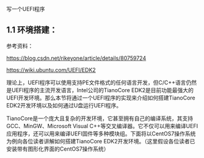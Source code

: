 写一个UEFI程序

## 1.1 环境搭建：

参考资料：

https://blog.csdn.net/rikeyone/article/details/80759724

https://wiki.ubuntu.com/UEFI/EDK2

理论上，UEFI程序可以使用支持PE文件格式的任何语言开发，但C/C++语言仍然是UEFI程序的主流开发语言，Intel公司的TianoCore
EDK2是目前功能最强大的UEFI开发环境。那么本节将通过一个UEFI程序的实现来介绍如何搭建TianoCore 
EDK2开发环境以及如何通过U盘运行UEFI程序。

TianoCore是一个庞大且复杂的开发环境，它甚至拥有自己的编译系统，其支持GCC、MinGW、Microsoft Visual 
C++等交叉编译器。它不仅可以用来编译UEFI应用程序，还可以用来编译UEFI固件等多种模块组。下面将以CentOS7操作系统为例向各位读者讲解如何搭建TianoCore
EDK2开发环境。（这里假设各位读者已安装带有图形化界面的CentOS7操作系统）

